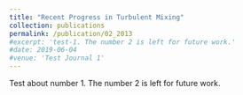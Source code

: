```yaml
---
title: "Recent Progress in Turbulent Mixing"
collection: publications
permalink: /publication/02_2013
#excerpt: 'test-1. The number 2 is left for future work.'
#date: 2019-06-04
#venue: 'Test Journal 1'
---
```

Test about number 1. The number 2 is left for future work.


